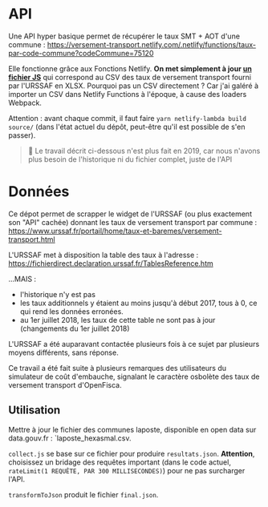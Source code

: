 # API

Une API hyper basique permet de récupérer le taux SMT + AOT d'une commune : https://versement-transport.netlify.com/.netlify/functions/taux-par-code-commune?codeCommune=75120

Elle fonctionne grâce aux Fonctions Netlify. **On met simplement à jour [un fichier JS](https://github.com/betagouv/taux-versement-transport/blob/master/source/taux-versement-transport-data.js)** qui correspond au CSV des taux de versement transport fourni par l'URSSAF en XLSX. Pourquoi pas un CSV directement ? Car j'ai galéré à importer un CSV dans Netlify Functions à l'époque, à cause des loaders Webpack.

Attention : avant chaque commit, il faut faire `yarn netlify-lambda build source/` (dans l'état actuel du dépôt, peut-être qu'il est possible de s'en passer).

> 🔺 Le travail décrit ci-dessous n'est plus fait en 2019, car nous n'avons plus besoin de l'historique ni du fichier complet, juste de l'API


# Données


Ce dépot permet de scrapper le widget de l'URSSAF (ou plus exactement son "API" cachée) donnant les taux de versement transport par commune :
https://www.urssaf.fr/portail/home/taux-et-baremes/versement-transport.html

L'URSSAF met à disposition la table des taux à l'adresse : https://fichierdirect.declaration.urssaf.fr/TablesReference.htm

...MAIS :

- l'historique n'y est pas
- les taux additionnels y étaient au moins jusqu'à début 2017, tous à 0, ce qui rend les données erronées.
- au 1er juillet 2018, les taux de cette table ne sont pas à jour (changements du 1er juillet 2018)

L'URSSAF a été auparavant contactée plusieurs fois à ce sujet par plusieurs moyens différents, sans réponse.

Ce travail a été fait suite à plusieurs remarques des utilisateurs du simulateur de coût d'embauche, signalant le caractère osbolète des taux de versement transport d'OpenFisca.

## Utilisation

Mettre à jour le fichier des communes laposte, disponible en open data sur data.gouv.fr : `laposte_hexasmal.csv.

`collect.js` se base sur ce fichier pour produire `resultats.json`. **Attention**, choisissez un bridage des requêtes important (dans le code actuel, `rateLimit(1 REQUÊTE, PAR 300 MILLISECONDES)`) pour ne pas surcharger l'API.

`transformToJson` produit le fichier `final.json`.
